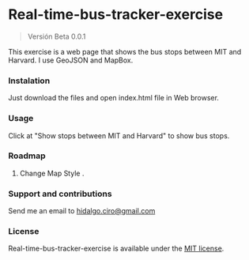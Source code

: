 # Real-time-bus-tracker-exercise

> Versión Beta 0.0.1

This exercise is a web page that shows the bus stops between MIT and Harvard. I use GeoJSON and MapBox.

### Instalation
Just download the files and open index.html file in Web browser.

### Usage
Click at "Show stops between MIT and Harvard" to show bus stops.

### Roadmap
1. Change Map Style .

### Support and contributions
Send me an email to hidalgo.ciro@gmail.com

### License
Real-time-bus-tracker-exercise is available under the [MIT license](https://opensource.org/licenses/MIT).
